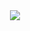 <div align=center><img src="https://github.com/cancerts/study-blockchain-referrence/raw/master/books/比特币开发指南/01.jpg" /></div>